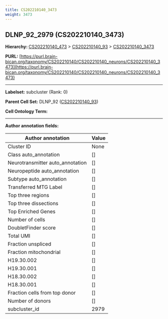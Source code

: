 ```yaml
---
title: CS202210140_3473
weight: 3473
---
```

## DLNP_92_2979 (CS202210140_3473)
<b>Hierarchy: </b>
[CS202210140_473](../CS202210140_473) >
[CS202210140_93](../CS202210140_93) >
[CS202210140_3473](../CS202210140_3473)

**PURL:** [https://purl.brain-bican.org/taxonomy/CS202210140/CS202210140_neurons/CS202210140_3473](https://purl.brain-bican.org/taxonomy/CS202210140/CS202210140_neurons/CS202210140_3473)

---


**Labelset:** subcluster (Rank: 0)

**Parent Cell Set:** DLNP_92 ([CS202210140_93](../CS202210140_93))



**Cell Ontology Term:** 

[MARKER GENES.]: #


---

[TRANSFERRED ANNOTATIONS.]: #


[AUTHOR ANNOTATION FIELDS.]: #


**Author annotation fields:**

| Author annotation | Value |
|-------------------|-------|
|Cluster ID|None|
|Class auto_annotation|[]|
|Neurotransmitter auto_annotation|[]|
|Neuropeptide auto_annotation|[]|
|Subtype auto_annotation|[]|
|Transferred MTG Label|[]|
|Top three regions|[]|
|Top three dissections|[]|
|Top Enriched Genes|[]|
|Number of cells|[]|
|DoubletFinder score|[]|
|Total UMI|[]|
|Fraction unspliced|[]|
|Fraction mitochondrial|[]|
|H19.30.002|[]|
|H19.30.001|[]|
|H18.30.002|[]|
|H18.30.001|[]|
|Fraction cells from top donor|[]|
|Number of donors|[]|
|subcluster_id|2979|
